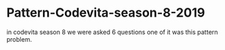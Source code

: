 # Pattern-Codevita-season-8-2019
in codevita season 8 we were asked 6 questions one of it was this pattern problem.
